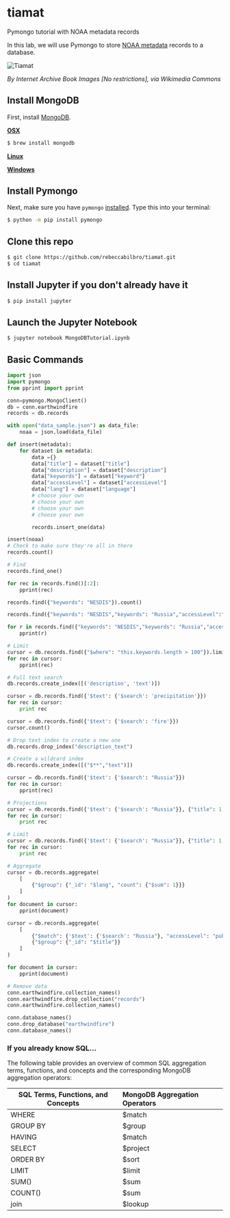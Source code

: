 # tiamat
Pymongo tutorial with NOAA metadata records

In this lab, we will use Pymongo to store [NOAA metadata](https://data.noaa.gov/data.json) records to a database.

![Tiamat](https://github.com/rebeccabilbro/tiamat/blob/master/images/tiamat.jpg)  

_By Internet Archive Book Images [No restrictions], via Wikimedia Commons_


## Install MongoDB
First, install [MongoDB](https://docs.mongodb.org/manual/administration/install-community/).

[__OSX__](https://docs.mongodb.org/manual/tutorial/install-mongodb-on-os-x/)    
```bash
$ brew install mongodb
```

[__Linux__](https://docs.mongodb.org/manual/administration/install-on-linux/)    

[__Windows__](https://docs.mongodb.org/manual/tutorial/install-mongodb-on-windows/)    

## Install Pymongo
Next, make sure you have `pymongo` [installed](https://api.mongodb.org/python/current/installation.html). Type this into your terminal:

```bash
$ python -m pip install pymongo
```

## Clone this repo  

```bash
$ git clone https://github.com/rebeccabilbro/tiamat.git
$ cd tiamat
```

## Install Jupyter if you don't already have it

```bash
$ pip install jupyter
```

## Launch the Jupyter Notebook

```bash
$ jupyter notebook MongoDBTutorial.ipynb
```


## Basic Commands
```python
import json
import pymongo
from pprint import pprint

conn=pymongo.MongoClient()
db = conn.earthwindfire
records = db.records

with open("data_sample.json") as data_file:    
    noaa = json.load(data_file)

def insert(metadata):
    for dataset in metadata:
        data ={}
        data["title"] = dataset["title"]
        data["description"] = dataset["description"]
        data["keywords"] = dataset["keyword"]
        data["accessLevel"] = dataset["accessLevel"]
        data["lang"] = dataset["language"]
        # choose your own
        # choose your own
        # choose your own
        # choose your own

        records.insert_one(data)

insert(noaa)
# Check to make sure they're all in there
records.count()

# Find
records.find_one()

for rec in records.find()[:2]:
    pprint(rec)

records.find({"keywords": "NESDIS"}).count()

records.find({"keywords": "NESDIS","keywords": "Russia","accessLevel":"public"}).count()

for r in records.find({"keywords": "NESDIS","keywords": "Russia","accessLevel":"public"}):
    pprint(r)

# Limit
cursor = db.records.find({"$where": "this.keywords.length > 100"}).limit(2);
for rec in cursor:
    pprint(rec)

# Full text search
db.records.create_index([('description', 'text')])

cursor = db.records.find({'$text': {'$search': 'precipitation'}})
for rec in cursor:
    print rec

cursor = db.records.find({'$text': {'$search': 'fire'}})
cursor.count()

# Drop text index to create a new one
db.records.drop_index("description_text")

# Create a wildcard index
db.records.create_index([("$**","text")])

cursor = db.records.find({'$text': {'$search': "Russia"}})
for rec in cursor:
    pprint(rec)

# Projections
cursor = db.records.find({'$text': {'$search': "Russia"}}, {"title": 1,"_id":0 })
for rec in cursor:
    print rec

# Limit
cursor = db.records.find({'$text': {'$search': "Russia"}}, {"title": 1,"_id":0 }).limit(2)
for rec in cursor:
    print rec

# Aggregate
cursor = db.records.aggregate(
    [
        {"$group": {"_id": "$lang", "count": {"$sum": 1}}}
    ]
)
for document in cursor:
    pprint(document)

cursor = db.records.aggregate(
    [
        {"$match": {'$text': {'$search': "Russia"}, "accessLevel": "public"}},
        {"$group": {"_id": "$title"}}
    ]
)

for document in cursor:
    pprint(document)

# Remove data
conn.earthwindfire.collection_names()
conn.earthwindfire.drop_collection("records")
conn.earthwindfire.collection_names()

conn.database_names()
conn.drop_database("earthwindfire")
conn.database_names()
```


### If you already know SQL...

The following table provides an overview of common SQL aggregation terms, functions, and concepts and the corresponding MongoDB aggregation operators:    

| SQL Terms, Functions, and Concepts  | MongoDB Aggregation Operators  |
| ----------------------------------  |:-------------------------------|
| WHERE                               | \$match                        |
| GROUP BY                            | \$group                        |
| HAVING                              | \$match                        |
| SELECT	                            | \$project                      |
| ORDER BY	                          | \$sort                         |
| LIMIT                               | \$limit                        |
| SUM()   	                          | \$sum                          |
| COUNT()	                            | \$sum                          |
| join	                              | \$lookup                       |
